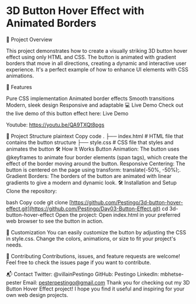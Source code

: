 # 3D Button Hover Effect with Animated Borders
🚀 Project Overview

This project demonstrates how to create a visually striking 3D button hover effect using only HTML and CSS. The button is animated with gradient borders that move in all directions, creating a dynamic and interactive user experience. It's a perfect example of how to enhance UI elements with CSS animations.

🌟 Features

Pure CSS implementation
Animated border effects
Smooth transitions
Modern, sleek design
Responsive and adaptable
💻 Live Demo
Check out the live demo of this button effect here: Live Demo

Youtube: https://youtu.be/QA9TXQt8pgs

📂 Project Structure
plaintext
Copy code
.
├── index.html     # HTML file that contains the button structure
├── style.css      # CSS file that styles and animates the button
🛠️ How It Works
Button Animation: The button uses @keyframes to animate four border elements (span tags), which create the effect of the border moving around the button.
Responsive Centering: The button is centered on the page using transform: translate(-50%, -50%);.
Gradient Borders: The borders of the button are animated with linear gradients to give a modern and dynamic look.
🛠️ Installation and Setup
Clone the repository:

bash
Copy code
git clone [https://github.com/Pestingo/3d-button-hover-effect.git](https://github.com/Pestingo/Day03-Button-Effect.git)
cd 3d-button-hover-effect
Open the project:
Open index.html in your preferred web browser to see the button in action.

🎨 Customization
You can easily customize the button by adjusting the CSS in style.css. Change the colors, animations, or size to fit your project's needs.

🤝 Contributing
Contributions, issues, and feature requests are welcome! Feel free to check the issues page if you want to contribute.

📬 Contact
Twitter: @villainPestingo
GitHub: Pestingo
LinkedIn: mbhetse-pester
Email: pesterpestingo@gmail.com
Thank you for checking out my 3D Button Hover Effect project! I hope you find it useful and inspiring for your own web design projects.
